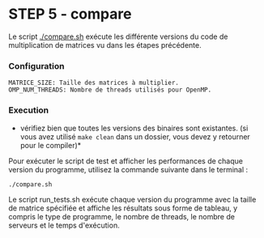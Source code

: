 # STEP 5 - compare

Le script [./compare.sh](./compare.sh) exécute les différente versions du code de multiplication de matrices vu dans les étapes précédente.

### Configuration
```
MATRICE_SIZE: Taille des matrices à multiplier.
OMP_NUM_THREADS: Nombre de threads utilisés pour OpenMP.
```

### Execution
* vérifiez bien que toutes les versions des binaires sont existantes. (si vous avez utilisé `make clean` dans un dossier, vous devez y retourner pour le compiler)*



Pour exécuter le script de test et afficher les performances de chaque version du programme, utilisez la commande suivante dans le terminal :
```
./compare.sh
```

Le script run_tests.sh exécute chaque version du programme avec la taille de matrice spécifiée et affiche les résultats sous forme de tableau, y compris le type de programme, le nombre de threads, le nombre de serveurs et le temps d'exécution.


